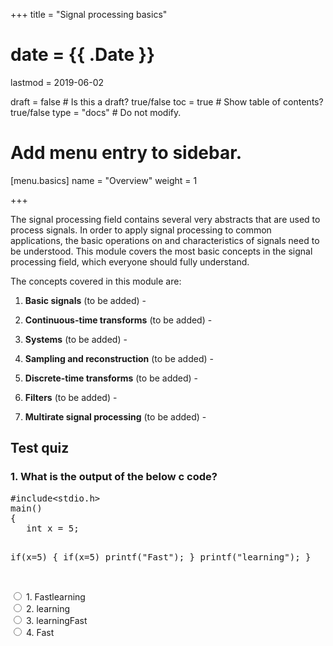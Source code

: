 +++
title = "Signal processing basics"

# date = {{ .Date }}
lastmod = 2019-06-02

draft = false  # Is this a draft? true/false
toc = true  # Show table of contents? true/false
type = "docs"  # Do not modify.

# Add menu entry to sidebar.
[menu.basics]
  name = "Overview"
  weight = 1

+++

The signal processing field contains several very abstracts that are used to process signals.
In order to apply signal processing to common applications, the basic operations on and characteristics of signals need to be understood.
This module covers the most basic concepts in the signal processing field, which everyone should fully understand.

The concepts covered in this module are:

1. **Basic signals** (to be added) -

2. **Continuous-time transforms** (to be added) -

3. **Systems** (to be added) -

4. **Sampling and reconstruction** (to be added) -

5. **Discrete-time transforms** (to be added) -

6. **Filters** (to be added) -

7. **Multirate signal processing** (to be added) -







## Test quiz
<div class="scp-quizzes-main">
<div class="scp-quizzes-data">
  <h3>1. What is the output of the below c code?</h3>
    <pre>#include&lt;stdio.h>
main()
{
   int x = 5;

   if(x=5)
   {
      if(x=5) printf("Fast");
   }
   printf("learning");
}</pre>
<br/>
    <input type="radio" id="Fastlearning" name="question1">
       <label for="Fastlearning">1. Fastlearning</label><br/>
    <input type="radio"  name="question1">
       <label>2. learning</label><br/>
    <input type="radio" name="question1">
       <label>3. learningFast</label> <br/>
    <input type="radio" name="question1">
     <label>4. Fast</label>
 </div>
 </div>
